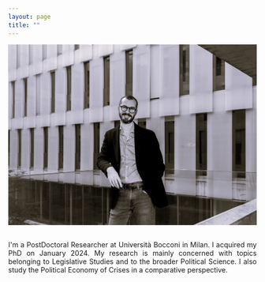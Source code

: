 ```yaml
---
layout: page
title: ""
---
```


<div style="text-align: center;">
  <img src="/assets/img/PTN06613.jpg" alt="Umberto's photo" width="600">
</div>

<div style="max-width: 700px; margin: 2em auto; text-align: justify;">

I'm a PostDoctoral Researcher at Università Bocconi in Milan. I acquired my PhD on January 2024. My research is mainly concerned with topics belonging to Legislative Studies and to the broader Political Science. I also study the Political Economy of Crises in a comparative perspective.

</div>
